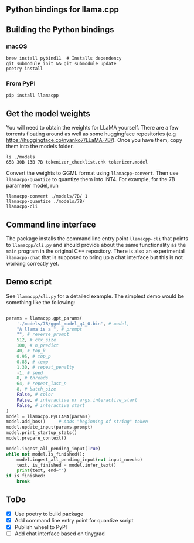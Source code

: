 ## Python bindings for llama.cpp

## Building the Python bindings

### macOS

```
brew install pybind11  # Installs dependency
git submodule init && git submodule update
poetry install
```
### From PyPI

```
pip install llamacpp
```

## Get the model weights

You will need to obtain the weights for LLaMA yourself. There are a few torrents floating around as well as some huggingface repositories (e.g https://huggingface.co/nyanko7/LLaMA-7B/). Once you have them, copy them into the models folder.

```
ls ./models
65B 30B 13B 7B tokenizer_checklist.chk tokenizer.model
```

Convert the weights to GGML format using `llamacpp-convert`. Then use `llamacpp-quantize` to quantize them into INT4. For example, for the 7B parameter model, run

```
llamacpp-convert ./models/7B/ 1
llamacpp-quantize ./models/7B/
llamacpp-cli
```

## Command line interface

The package installs the command line entry point `llamacpp-cli` that points to `llamacpp/cli.py` and should provide about the same functionality as the `main` program in the original C++ repository. There is also an experimental `llamacpp-chat` that is supposed to bring up a chat interface but this is not working correctly yet.

## Demo script

See `llamacpp/cli.py` for a detailed example. The simplest demo would be something like the following:

```python

params = llamacpp.gpt_params(
	'./models/7B/ggml_model_q4_0.bin', # model,
	"A llama is a ", # prompt
	"", # reverse_prompt
	512, # ctx_size
	100, # n_predict
	40, # top_k
	0.95, # top_p
	0.85, # temp
	1.30, # repeat_penalty
	-1, # seed
	8, # threads
	64, # repeat_last_n
	8, # batch_size
	False, # color
	False, # interactive or args.interactive_start
	False, # interactive_start
)
model = llamacpp.PyLLAMA(params)
model.add_bos()		# Adds "beginning of string" token
model.update_input(params.prompt)
model.print_startup_stats()
model.prepare_context()

model.ingest_all_pending_input(True)
while not model.is_finished():
	model.ingest_all_pending_input(not input_noecho)
	text, is_finished = model.infer_text()
	print(text, end="")
if is_finished:
	break
```

## ToDo

- [x] Use poetry to build package
- [x] Add command line entry point for quantize script
- [x] Publish wheel to PyPI
- [ ] Add chat interface based on tinygrad
